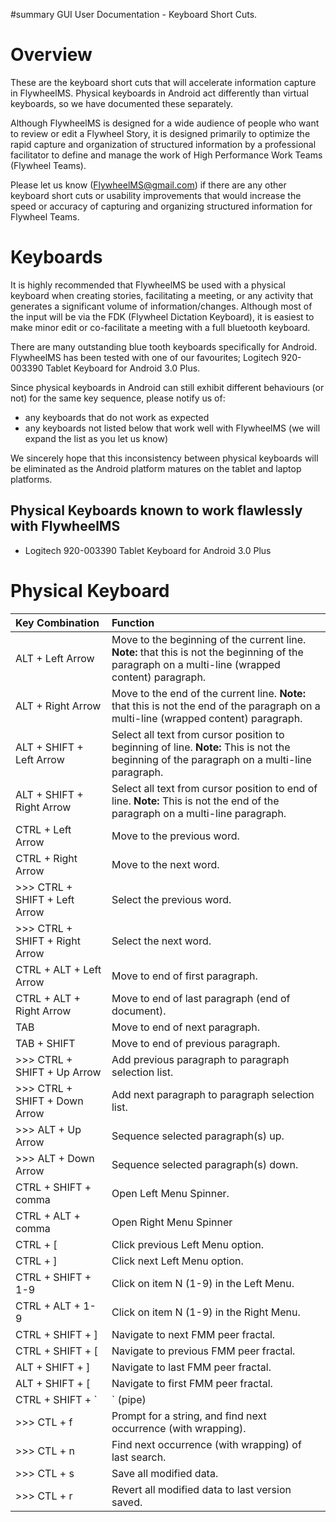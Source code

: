 #summary GUI User Documentation - Keyboard Short Cuts.

# Overview #

These are the keyboard short cuts that will accelerate information capture in FlywheelMS.  Physical keyboards in Android act differently than virtual keyboards, so we have documented these separately.

Although FlywheelMS is designed for a wide audience of people who want to review or edit a Flywheel Story, it is designed primarily to optimize the rapid capture and organization of structured information by a professional facilitator to define and manage the work of High Performance Work Teams (Flywheel Teams).

Please let us know (FlywheelMS@gmail.com) if there are any other keyboard short cuts or usability improvements that would increase the speed or accuracy of capturing and organizing structured information for Flywheel Teams.

# Keyboards #

It is highly recommended that FlywheelMS be used with a physical keyboard when creating stories, facilitating a meeting, or any activity that generates a significant volume of information/changes.  Although most of the input will be via the FDK (Flywheel Dictation Keyboard), it is easiest to make minor edit or co-facilitate a meeting with a full bluetooth keyboard.

There are many outstanding blue tooth keyboards specifically for Android.  FlywheelMS has been tested with one of our favourites; Logitech 920-003390 Tablet Keyboard for Android 3.0 Plus.

Since physical keyboards in Android can still exhibit different behaviours (or not) for the same key sequence, please notify us of:
  * any keyboards that do not work as expected
  * any keyboards not listed below that work well with FlywheelMS (we will expand the list as you let us know)

We sincerely hope that this inconsistency between physical keyboards will be eliminated as the Android platform matures on the tablet and laptop platforms.

## Physical Keyboards known to work flawlessly with FlywheelMS ##
  * Logitech 920-003390 Tablet Keyboard for Android 3.0 Plus


# Physical Keyboard #
| **Key Combination** | **Function** |
|:--------------------|:-------------|
|ALT + Left Arrow|Move to the beginning of the current line.  **Note:** that this is not the beginning of the paragraph on a multi-line (wrapped content) paragraph.|
|ALT + Right Arrow|Move to the end of the current line.  **Note:** that this is not the end of the paragraph on a multi-line (wrapped content) paragraph.|
|ALT + SHIFT + Left Arrow|Select all text from cursor position to beginning of line.  **Note:** This is not the beginning of the paragraph on a multi-line paragraph.|
|ALT + SHIFT + Right Arrow|Select all text from cursor position to end of line.  **Note:** This is not the end of the paragraph on a multi-line paragraph.|
|CTRL + Left Arrow|Move to the previous word.|
|CTRL + Right Arrow|Move to the next word.|
|>>>  CTRL + SHIFT + Left Arrow|Select the previous word.|
|>>>  CTRL + SHIFT + Right Arrow|Select the next word.|
|CTRL + ALT + Left Arrow|Move to end of first paragraph.|
|CTRL + ALT + Right Arrow|Move to end of last paragraph (end of document).|
|TAB|Move to end of next paragraph.|
|TAB + SHIFT|Move to end of previous paragraph.|
|>>>  CTRL + SHIFT + Up Arrow|Add previous paragraph to paragraph selection list.|
|>>>  CTRL + SHIFT + Down Arrow|Add next paragraph to paragraph selection list.|
|>>>  ALT + Up Arrow|Sequence selected paragraph(s) up.|
|>>>  ALT + Down Arrow|Sequence selected paragraph(s) down.|
|CTRL + SHIFT + comma|Open Left Menu Spinner.|
|CTRL + ALT + comma|Open Right Menu Spinner|
|CTRL + [|Click previous Left Menu option.|
|CTRL + ]|Click next Left Menu option.|
|CTRL + SHIFT + 1-9|Click on item N (1-9) in the Left Menu.|
|CTRL + ALT + 1-9|Click on item N (1-9) in the Right Menu.|
|CTRL + SHIFT + ]|Navigate to next FMM peer fractal.|
|CTRL + SHIFT + [|Navigate to previous FMM peer fractal.|
|ALT + SHIFT + ]|Navigate to last FMM peer fractal.|
|ALT + SHIFT + [|Navigate to first FMM peer fractal.|
|CTRL + SHIFT + `|` (pipe)|Open navigation spinner.|
|>>>  CTL + f|Prompt for a string, and find next occurrence (with wrapping).|
|>>>  CTL + n|Find next occurrence (with wrapping) of last search.|
|>>>  CTL + s|Save all modified data.|
|>>>  CTL + r|Revert all modified data to last version saved.|